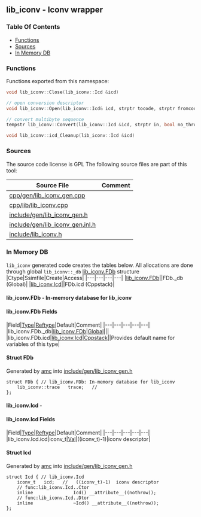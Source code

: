 ## lib_iconv - Iconv wrapper


### Table Of Contents
<a href="#table-of-contents"></a>
<!-- dev.mdmark  mdmark:MDSECTION  state:BEG_AUTO  param:Toc -->
&nbsp;&nbsp;&bull;&nbsp;  [Functions](#functions)<br/>
&nbsp;&nbsp;&bull;&nbsp;  [Sources](#sources)<br/>
&nbsp;&nbsp;&bull;&nbsp;  [In Memory DB](#in-memory-db)<br/>

<!-- dev.mdmark  mdmark:MDSECTION  state:END_AUTO  param:Toc -->

### Functions
<a href="#functions"></a>
<!-- dev.mdmark  mdmark:MDSECTION  state:BEG_AUTO  param:Functions -->
Functions exported from this namespace:

```c++
void lib_iconv::Close(lib_iconv::Icd &icd) 
```

```c++
// open conversion descriptor
void lib_iconv::Open(lib_iconv::Icd& icd, strptr tocode, strptr fromcode) 
```

```c++
// convert multibyte sequence
tempstr lib_iconv::Convert(lib_iconv::Icd &icd, strptr in, bool no_throw) 
```

```c++
void lib_iconv::icd_Cleanup(lib_iconv::Icd &icd) 
```

<!-- dev.mdmark  mdmark:MDSECTION  state:END_AUTO  param:Functions -->

### Sources
<a href="#sources"></a>
<!-- dev.mdmark  mdmark:MDSECTION  state:BEG_AUTO  param:Sources -->
The source code license is GPL
The following source files are part of this tool:

|Source File|Comment|
|---|---|
|[cpp/gen/lib_iconv_gen.cpp](/cpp/gen/lib_iconv_gen.cpp)||
|[cpp/lib/lib_iconv.cpp](/cpp/lib/lib_iconv.cpp)||
|[include/gen/lib_iconv_gen.h](/include/gen/lib_iconv_gen.h)||
|[include/gen/lib_iconv_gen.inl.h](/include/gen/lib_iconv_gen.inl.h)||
|[include/lib_iconv.h](/include/lib_iconv.h)||

<!-- dev.mdmark  mdmark:MDSECTION  state:END_AUTO  param:Sources -->

### In Memory DB
<a href="#in-memory-db"></a>
<!-- dev.mdmark  mdmark:MDSECTION  state:BEG_AUTO  param:Imdb -->
`lib_iconv` generated code creates the tables below.
All allocations are done through global `lib_iconv::_db` [lib_iconv.FDb](#lib_iconv-fdb) structure
|Ctype|Ssimfile|Create|Access|
|---|---|---|---|
|[lib_iconv.FDb](#lib_iconv-fdb)||FDb._db (Global)|
|[lib_iconv.Icd](#lib_iconv-icd)||FDb.icd (Cppstack)|

#### lib_iconv.FDb - In-memory database for lib_iconv
<a href="#lib_iconv-fdb"></a>

#### lib_iconv.FDb Fields
<a href="#lib_iconv-fdb-fields"></a>
|Field|[Type](/txt/ssimdb/dmmeta/ctype.md)|[Reftype](/txt/ssimdb/dmmeta/reftype.md)|Default|Comment|
|---|---|---|---|---|
|lib_iconv.FDb._db|[lib_iconv.FDb](/txt/lib/lib_iconv/README.md#lib_iconv-fdb)|[Global](/txt/exe/amc/reftypes.md#global)|||
|lib_iconv.FDb.icd|[lib_iconv.Icd](/txt/lib/lib_iconv/README.md#lib_iconv-icd)|[Cppstack](/txt/exe/amc/reftypes.md#cppstack)||Provides default name for variables of this type|

#### Struct FDb
<a href="#struct-fdb"></a>
Generated by [amc](/txt/exe/amc/README.md) into [include/gen/lib_iconv_gen.h](/include/gen/lib_iconv_gen.h)
```
struct FDb { // lib_iconv.FDb: In-memory database for lib_iconv
    lib_iconv::trace   trace;   //
};
```

#### lib_iconv.Icd - 
<a href="#lib_iconv-icd"></a>

#### lib_iconv.Icd Fields
<a href="#lib_iconv-icd-fields"></a>
|Field|[Type](/txt/ssimdb/dmmeta/ctype.md)|[Reftype](/txt/ssimdb/dmmeta/reftype.md)|Default|Comment|
|---|---|---|---|---|
|lib_iconv.Icd.icd|iconv_t|[Val](/txt/exe/amc/reftypes.md#val)|((iconv_t)-1)|iconv descriptor|

#### Struct Icd
<a href="#struct-icd"></a>
Generated by [amc](/txt/exe/amc/README.md) into [include/gen/lib_iconv_gen.h](/include/gen/lib_iconv_gen.h)
```
struct Icd { // lib_iconv.Icd
    iconv_t   icd;   //   ((iconv_t)-1)  iconv descriptor
    // func:lib_iconv.Icd..Ctor
    inline               Icd() __attribute__((nothrow));
    // func:lib_iconv.Icd..Dtor
    inline               ~Icd() __attribute__((nothrow));
};
```

<!-- dev.mdmark  mdmark:MDSECTION  state:END_AUTO  param:Imdb -->

